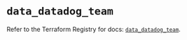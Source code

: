 # `data_datadog_team`

Refer to the Terraform Registry for docs: [`data_datadog_team`](https://registry.terraform.io/providers/datadog/datadog/3.48.0/docs/data-sources/team).

